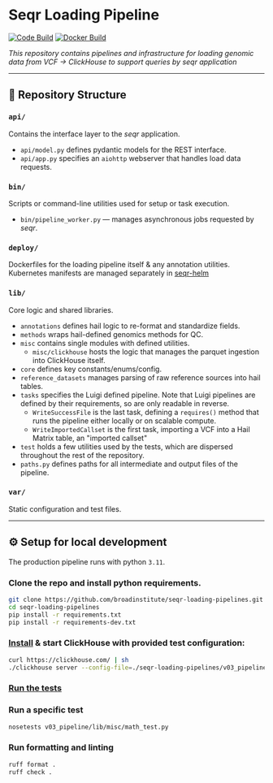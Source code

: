 # Seqr Loading Pipeline

[![Code Build](https://github.com/OWNER/REPO/actions/workflows/unit-tests.yml/badge.svg?branch=main)](https://github.com/broadinstitute/seqr-loading-pipelines/actions/workflows/unit-tests.yml)
[![Docker Build](https://github.com/OWNER/REPO/actions/workflows/prod-release.yml/badge.svg?branch=main)](https://github.com/broadinstitute/seqr-loading-pipelines/actions/workflows/prod-release.yml)

*This repository contains pipelines and infrastructure for loading genomic data from VCF -> ClickHouse to support queries by _seqr_ application*

---

## 📁 Repository Structure

### `api/`
Contains the interface layer to the _seqr_ application. 
- `api/model.py` defines pydantic models for the REST interface.
- `api/app.py` specifies an `aiohttp` webserver that handles load data requests. 

### `bin/`
Scripts or command-line utilities used for setup or task execution.
- `bin/pipeline_worker.py` — manages asynchronous jobs requested by _seqr_.

### `deploy/`
Dockerfiles for the loading pipeline itself & any annotation utilities.
Kubernetes manifests are managed separately in [seqr-helm](https://github.com/broadinstitute/seqr-helm/tree/main/charts/pipeline-runner)

### `lib/`
Core logic and shared libraries.  
- `annotations` defines hail logic to re-format and standardize fields.
- `methods` wraps hail-defined genomics methods for QC.
- `misc` contains single modules with defined utilities.
	- `misc/clickhouse` hosts the logic that manages the parquet ingestion into ClickHouse itself.
- `core` defines key constants/enums/config.
- `reference_datasets` manages parsing of raw reference sources into hail tables.
- `tasks` specifies the Luigi defined pipeline.  Note that Luigi pipelines are defined by their requirements, so
are only readable in reverse.
	- `WriteSuccessFile` is the last task, defining a `requires()` method that runs the pipeline either locally or on scalable compute.
	- `WriteImportedCallset` is the first task, importing a VCF into a Hail Matrix table, an "imported callset"
- `test` holds a few utilities used by the tests, which are dispersed throughout the rest of the repository.
- `paths.py` defines paths for all intermediate and output files of the pipeline.

### `var/`
Static configuration and test files.

---

## ⚙️ Setup for local development
The production pipeline runs with python `3.11`.

### Clone the repo and install python requirements.
```bash
git clone https://github.com/broadinstitute/seqr-loading-pipelines.git
cd seqr-loading-pipelines
pip install -r requirements.txt
pip install -r requirements-dev.txt
```

### [Install](https://clickhouse.com/docs/getting-started/quick-start/oss) & start ClickHouse with provided test configuration:
```bash
curl https://clickhouse.com/ | sh
./clickhouse server --config-file=./seqr-loading-pipelines/v03_pipeline/var/clickhouse_config/test-clickhouse.xml
```

### [Run the tests](https://github.com/broadinstitute/seqr-loading-pipelines/blob/main/.github/workflows/unit-tests.yml#L66-L73)

### Run a specific test
```bash
nosetests v03_pipeline/lib/misc/math_test.py
```

### Run formatting and linting
```bash
ruff format .
ruff check .
```

